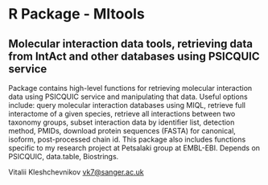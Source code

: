 # R Package - MItools
## Molecular interaction data tools, retrieving data from IntAct and other databases using PSICQUIC service

Package contains high-level functions for retrieving molecular interaction data using PSICQUIC service and manipulating that data. Useful options include: query molecular interaction databases using MIQL, retrieve full interactome of a given species, retrieve all interactions between two taxonomy groups, subset interaction data by identifier list, detection method, PMIDs, download protein sequences (FASTA) for canonical, isoform, post-processed chain id. This package also includes functions specific to my research project at Petsalaki group at EMBL-EBI.
    Depends on PSICQUIC, data.table, Biostrings.  

Vitalii Kleshchevnikov <vk7@sanger.ac.uk>
